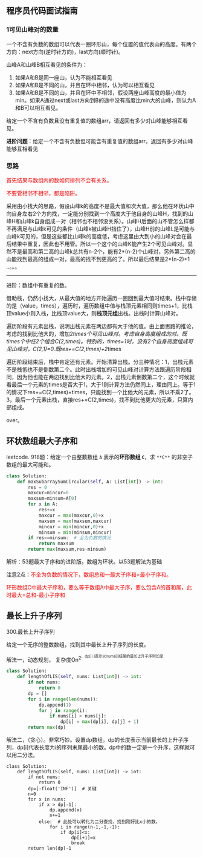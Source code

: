 ## 程序员代码面试指南

### 1可见山峰对的数量

​		一个不含有负数的数组可以代表一圈环形山，每个位置的值代表山的高度。有两个方向：next方向(逆时针方向)，last方向(顺时针)。

山峰A和山峰B相互看见的条件为：

1. 如果A和B是同一座山，认为不能相互看见
2. 如果A和B是不同的山，并且在环中相邻，认为可以相互看见
3. 如果A和B是不同的山，并且在环中不相邻，假设两座山峰高度的最小值为min。如果A通过next或last方向到B的途中没有高度比min大的山峰，则认为A和B可以相互看见。

给定一个不含有负数且没有重复值的数组arr，请返回有多少对山峰能够相互看见。

**进阶问题**：给定一个不含有负数但可能含有重复值的数组arr，返回有多少对山峰能够互相看见

### 思路

<font color='red'>首先结果与数组内的数如何排列不会有关系。</font>

<font color='red'>不要管相邻不相邻，都是陷阱。</font>

采用由小找大的思路，假设山峰k的高度不是最大值和次大值，那么他在环状山中向自身左右2个方向找，一定能分别找到一个高度大于他自身的山峰H，找到的山峰H和山峰k自身组成一对（相邻也不相邻没关系）。山峰H后面的山不管怎么样都不再满足与山峰k可见的条件（山峰k被山峰H挡住了），山峰H前的山峰L是可能与山峰k可见的，但是这些都比山峰k的高度低，考虑这里由大到小的山峰对会在最后结果中重复，因此也不用管。所以一个这个的山峰K能产生2个可见山峰对。显然不是最高和第二高的山峰k总共有n-2个，能有2*(n-2)个山峰对，另外第二高的山能找到最高的组成一对，最高的找不到更高的了。所以最后结果是2*(n-2)+1	..。。。

<hr>

进阶：数组中有重复的数。

借助栈，仍然小找大，从最大值的地方开始遍历一圈回到最大值时结束。栈中存储的是（value，times），遍历时，遍历数组中值与栈顶元素相同则times+1，比栈顶value小则入栈，比栈顶value大，则<b>栈顶元组</b>出栈。出栈时计算山峰对。

遍历阶段有元素出栈，说明出栈元素在两边都有大于他的值。由上面思路的推论，考虑的找到比他大的，增加2*times个可见山峰对。考虑自身高度组成的对。既times个中任2个组合C(2,times)。特别的，times=1时，没有2个自身高度组成可见山峰对，C(2,1)=0.既res+=C(2,times)+2*times

遍历阶段结束后，栈中肯定还有元素。开始清算出栈。分三种情况：1，出栈元素不是栈低也不是倒数第二个。此时出栈增加的可见山峰对计算方法跟遍历阶段相同，因为他也能在两边找到比他大的元素。2，出栈元素倒数第二个，这个时候就看最后一个元素的times是否大于1，大于1则计算方法仍然同上，理由同上。等于1的情况下res+=C(2,times)+times，只能找到一个比他大的元素，所以不乘2了。 3，最后一个元素出栈，直接res+=C(2,times)，找不到比他更大的元素，只算内部组成。

over。

## 环状数组最大子序和

leetcode. 918题：给定一个由整数数组 `A` 表示的**环形数组 `C`**，求 `**C**` 的非空子数组的最大可能和。

```python
class Solution:
    def maxSubarraySumCircular(self, A: List[int]) -> int:
        res = 0
        maxcur=mincur=0
        maxsum=minsum=A[0]
        for x in A:
            res+=x
            maxcur = max(maxcur,0)+x
            maxsum = max(maxsum,maxcur)
            mincur = min(mincur,0)+x
            minsum = min(minsum,mincur)
        if res==minsum:  # 全为负数的情况
            return maxsum
        return max(maxsum,res-minsum)

```

解析：53题最大子序和的进阶版。数组为环状。以53题解法为基础

注意2点：<font color='red'>不全为负数的情况下，数组总和—最大子序和=最小子序和。</font>

<font color='red'>环形数组C中最大子序和，要么等于数组A中最大子序，要么包含A的首和尾，此时最大=总和-最小子序和</font>

##  最长上升子序列

300.最长上升子序列

给定一个无序的整数数组，找到其中最长上升子序列的长度。

解法一，动态规划， 复杂度On<sup>2<sup>，dp[ i ]表示以nums[i]结尾的最长上升子序列长度

```python
class Solution:
    def lengthOfLIS(self, nums: List[int]) -> int:
        if not nums:
            return 0
        dp = []
        for i in range(len(nums)):
            dp.append(1)
            for j in range(i):
                if nums[i] > nums[j]:
                    dp[i] = max(dp[i], dp[j] + 1)
        return max(dp)

```

解法二，（贪心）。非常巧妙。设置dp数组。dp的长度表示当前最长的上升子序列，dp[i]代表长度为i的序列末尾最小的数。dp中的数一定是一个升序，这样就可以用二分法。

```
class Solution:
    def lengthOfLIS(self, nums: List[int]) -> int:
        if not nums:
            return 0
        dp=[-float('INF')]  # 关键
        n=0
        for x in nums:
            if x > dp[-1]:
                dp.append(x)
                n+=1
            else:  # 此处可以转化为二分查找，找到刚好比x小的数。
                for i in range(n-1,-1,-1):
                    if dp[i]<x:
                        dp[i+1]=x
                        break
        return len(dp)-1
```

